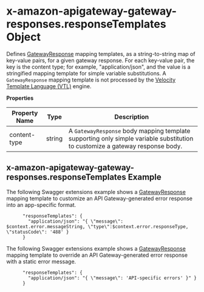 # x\-amazon\-apigateway\-gateway\-responses\.responseTemplates Object<a name="api-gateway-swagger-extensions-gateway-responses.responseTemplates"></a>

Defines [GatewayResponse](https://docs.aws.amazon.com/apigateway/api-reference/resource/gateway-response/) mapping templates, as a string\-to\-string map of key\-value pairs, for a given gateway response\. For each key\-value pair, the key is the content type; for example, "application/json", and the value is a stringified mapping template for simple variable substitutions\. A `GatewayResponse` mapping template is not processed by the [Velocity Template Language \(VTL\)](http://velocity.apache.org/engine/devel/vtl-reference-guide.html) engine\.


**Properties**  

| Property Name | Type | Description | 
| --- | --- | --- | 
| content\-type | string |  A `GatewayResponse` body mapping template supporting only simple variable substitution to customize a gateway response body\.  | 

## x\-amazon\-apigateway\-gateway\-responses\.responseTemplates Example<a name="api-gateway-swagger-extensions-gateway-responses.responseTemplates-example"></a>

 The following Swagger extensions example shows a [GatewayResponse](https://docs.aws.amazon.com/apigateway/api-reference/resource/gateway-response/) mapping template to customize an API Gateway\-generated error response into an app\-specific format\. 

```
      "responseTemplates": {
        "application/json": "{ \"message\": $context.error.messageString, \"type\":$context.error.responseType, \"statusCode\": '488' }
      }
```

 The following Swagger extensions example shows a [GatewayResponse](https://docs.aws.amazon.com/apigateway/api-reference/resource/gateway-response/) mapping template to override an API Gateway\-generated error response with a static error message\. 

```
      "responseTemplates": {
        "application/json": "{ \"message\": 'API-specific errors' }" }
      }
```